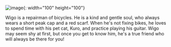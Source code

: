 ![image](https://user-images.githubusercontent.com/33889084/221936651-7687ca81-4f67-438d-bfb2-8d58c778d31a.png){: width="100" height="100"}

Wigo is a repairman of bicycles. He is a kind and gentle soul, who always wears a short peak cap and a red scarf. When he's not fixing bikes, he loves to spend time with his pet cat, Kuro, and practice playing his guitar. Wigo may seem shy at first, but once you get to know him, he's a true friend who will always be there for you!
